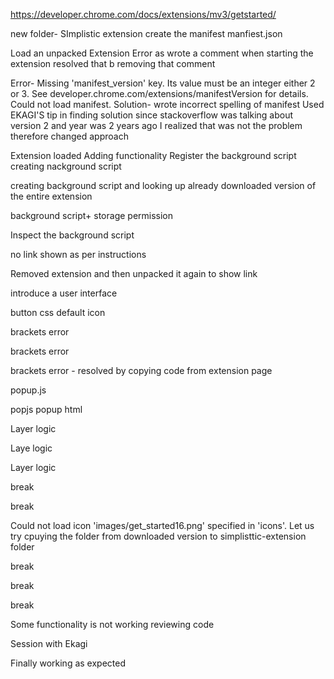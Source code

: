 <!-- build focus 0 of 11 -->

https://developer.chrome.com/docs/extensions/mv3/getstarted/

<!-- build focus 0 of 11 -->

new folder- SImplistic extension
create the manifest
manfiest.json

<!-- build focus 0 of 11 -->

Load an unpacked Extension
Error as wrote a comment when starting the extension resolved that b removing that comment

<!-- build focus 0 of 11 -->

Error-
Missing 'manifest_version' key. Its value must be an integer either 2 or 3. See developer.chrome.com/extensions/manifestVersion for details.
Could not load manifest.
Solution- wrote incorrect spelling of manifest
Used EKAGI'S tip in finding solution since stackoverflow was talking about version 2 and year was 2 years ago I realized that was not the problem therefore changed approach


<!-- build focus 0 of 11 -->
Extension loaded
Adding functionality
Register the background script
creating nackground script

<!-- build focus 0 of 11 -->

creating background script and looking up already downloaded version of the entire extension


<!-- build focus 0 of 11 -->

background script+ storage permission

<!-- build focus 0 of 11 -->

Inspect the background script

<!-- build focus 0 of 11 -->

no link shown as per instructions 


<!-- build focus 0 of 11 -->

Removed extension and then unpacked it again to show link

<!-- build focus 0 of 11 -->

introduce a user interface


<!-- build focus 0 of 11 -->

button css
default icon

<!-- build focus 0 of 11 -->
brackets error

<!-- build focus 0 of 11 -->
brackets error

<!-- build focus 0 of 11 -->
brackets error - resolved by copying code from extension page

<!-- build focus 0 of 11 -->
popup.js

<!-- build focus 0 of 11 -->
popjs popup html


<!-- build focus 0 of 11 -->

Layer logic

<!-- build focus 0 of 11 -->

Laye logic

<!-- build focus 0 of 11 -->

Layer logic

<!-- build focus 0 of 11 -->
break

<!-- build focus 0 of 11 -->
break

<!-- build focus 0 of 11 -->
<!-- build focus 0 of 11 -->
<!-- build focus 0 of 11 -->
<!-- build focus 0 of 11 -->
<!-- build focus 0 of 11 -->
<!-- build focus 0 of 11 -->


Could not load icon 'images/get_started16.png' specified in 'icons'.
Let us try cpuying the folder from downloaded version to simplisttic-extension folder

<!-- build focus 0 of 11 -->

break

<!-- build focus 0 of 11 -->

break

<!-- build focus 0 of 11 -->

break

<!-- build focus 0 of 11 -->
Some functionality is not working reviewing code

Session with Ekagi

<!-- build focus 0 of 11 -->
<!-- build focus 0 of 11 -->
<!-- build focus 0 of 11 -->
<!-- build focus 0 of 11 -->
<!-- build focus 0 of 11 -->
<!-- build focus 0 of 11 -->

Finally working as expected

